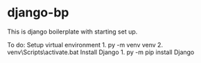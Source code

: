 # django-bp
This is django boilerplate with starting set up.

To do:
Setup virtual environment
    1. py -m venv venv
    2. venv\Scripts\activate.bat
Install Django
    1. py -m pip install Django

